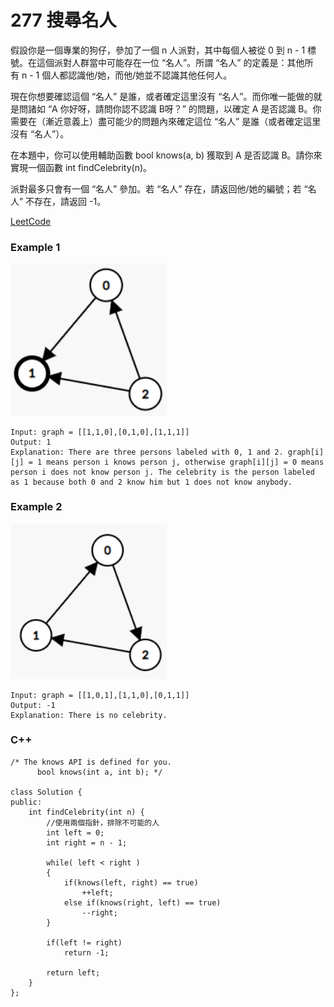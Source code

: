 # 277 搜尋名人

假設你是一個專業的狗仔，參加了一個 n 人派對，其中每個人被從 0 到 n - 1 標號。在這個派對人群當中可能存在一位 “名人”。所謂 “名人” 的定義是：其他所有 n - 1 個人都認識他/她，而他/她並不認識其他任何人。

現在你想要確認這個 “名人” 是誰，或者確定這里沒有 “名人”。而你唯一能做的就是問諸如 “A 你好呀，請問你認不認識 B呀？” 的問題，以確定 A 是否認識 B。你需要在（漸近意義上）盡可能少的問題內來確定這位 “名人” 是誰（或者確定這里沒有 “名人”）。

在本題中，你可以使用輔助函數 bool knows(a, b) 獲取到 A 是否認識 B。請你來實現一個函數 int findCelebrity(n)。

派對最多只會有一個 “名人” 參加。若 “名人” 存在，請返回他/她的編號；若 “名人” 不存在，請返回 -1。

[LeetCode](https://leetcode-cn.com/problems/find-the-celebrity/)

### Example 1
<img src="img/277_1.png" width = "250"/>

```
Input: graph = [[1,1,0],[0,1,0],[1,1,1]]
Output: 1
Explanation: There are three persons labeled with 0, 1 and 2. graph[i][j] = 1 means person i knows person j, otherwise graph[i][j] = 0 means person i does not know person j. The celebrity is the person labeled as 1 because both 0 and 2 know him but 1 does not know anybody.
```

### Example 2

<img src="img/277_2.png" width = "250"/>

```
Input: graph = [[1,0,1],[1,1,0],[0,1,1]]
Output: -1
Explanation: There is no celebrity.
```

### C++ 

```
/* The knows API is defined for you.
      bool knows(int a, int b); */

class Solution {
public:
    int findCelebrity(int n) {
        //使用兩個指針，排除不可能的人
        int left = 0;
        int right = n - 1;

        while( left < right )
        {
            if(knows(left, right) == true)
                ++left;
            else if(knows(right, left) == true)
                --right;
        }
        
        if(left != right)
            return -1;

        return left;
    }
};
```
